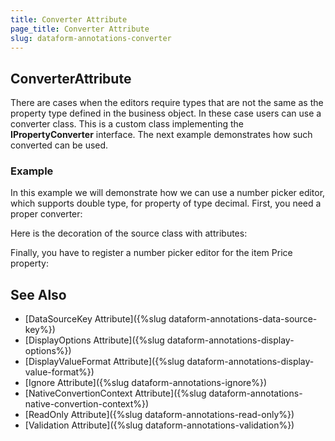 ```yaml
---
title: Converter Attribute
page_title: Converter Attribute
slug: dataform-annotations-converter
---
```


## ConverterAttribute

There are cases when the editors require types that are not the same as the property type defined in the business object. In these case users can use a converter class. This is a custom class implementing the **IPropertyConverter** interface. The next example demonstrates how such converted can be used.

### Example

In this example we will demonstrate how we can use a number picker editor, which supports double type, for property of type decimal. First, you need a proper converter:

<snippet id='dataform-dataannotations-converter-decimaltodoublepropertyconverter'/>

Here is the decoration of the source class with attributes:

<snippet id='dataform-dataannotations-converter-source'/>

Finally, you have to register a number picker editor for the item Price property:

<snippet id='dataform-dataannotations-converter-form'/>
				
## See Also

- [DataSourceKey Attribute]({%slug dataform-annotations-data-source-key%})
- [DisplayOptions Attribute]({%slug dataform-annotations-display-options%})
- [DisplayValueFormat Attribute]({%slug dataform-annotations-display-value-format%})
- [Ignore Attribute]({%slug dataform-annotations-ignore%})
- [NativeConvertionContext Attribute]({%slug dataform-annotations-native-convertion-context%})
- [ReadOnly Attribute]({%slug dataform-annotations-read-only%})
- [Validation Attribute]({%slug dataform-annotations-validation%})
